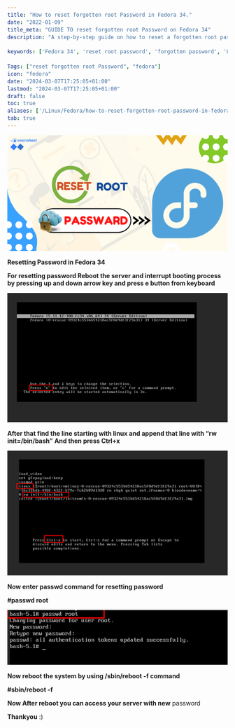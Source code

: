 ```yaml
---
title: "How to reset forgotten root Password in Fedora 34."
date: "2022-01-09"
title_meta: "GUIDE TO reset forgotten root Password on Fedora 34"
description: "A step-by-step guide on how to reset a forgotten root password in Fedora 34, a Linux distribution."

keywords: ['Fedora 34', 'reset root password', 'forgotten password', 'Linux', 'system administration']

Tags: ["reset forgotten root Password", "fedora"]
icon: "fedora"
date: "2024-03-07T17:25:05+01:00"
lastmod: "2024-03-07T17:25:05+01:00" 
draft: false
toc: true
aliases: ['/Linux/Fedora/how-to-reset-forgotten-root-password-in-fedora-34internal/']
tab: true
---
```


![](images/How-to-reset-forgotten-root-Password-in-Fedora-34Internal.png)

**Resetting Password in Fedora 34**

**For resetting password Reboot the server and interrupt booting process by pressing up and down arrow key and press e button from keyboard**

![](images/image-16-1.png)

**After that find the line starting with linux and append that line with “rw init=/bin/bash”** **And then press Ctrl+x**

![](images/image-17-1.png)

**Now enter passwd command for resetting password**

**#passwd root**

![](images/image-18.png)

**Now reboot the system by using /sbin/reboot -f command**

**#sbin/reboot -f**

**Now After reboot you can access your server with new** password

**Thankyou** :)
